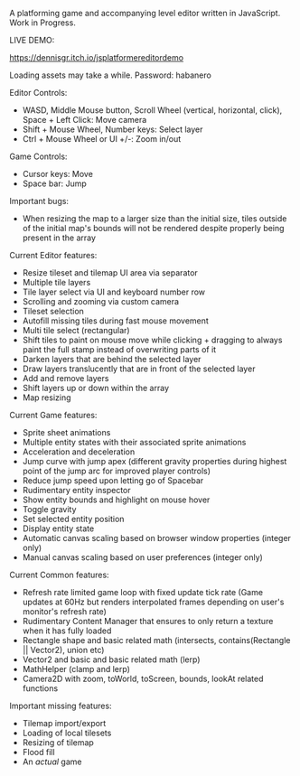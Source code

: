 A platforming game and accompanying level editor written in JavaScript.
Work in Progress.

LIVE DEMO:

https://dennisgr.itch.io/jsplatformereditordemo

Loading assets may take a while. Password: habanero

Editor Controls:
 - WASD, Middle Mouse button, Scroll Wheel (vertical, horizontal, click), Space + Left Click: Move camera
 - Shift + Mouse Wheel, Number keys: Select layer
 - Ctrl + Mouse Wheel or UI +/-: Zoom in/out

Game Controls:
  - Cursor keys: Move
  - Space bar: Jump

Important bugs:
  - When resizing the map to a larger size than the initial size, tiles outside of the initial map's bounds will not be rendered despite properly being present in the array

Current Editor features:
  - Resize tileset and tilemap UI area via separator
  - Multiple tile layers
  - Tile layer select via UI and keyboard number row
  - Scrolling and zooming via custom camera
  - Tileset selection
  - Autofill missing tiles during fast mouse movement
  - Multi tile select (rectangular)
  - Shift tiles to paint on mouse move while clicking + dragging to always paint the full stamp instead of overwriting parts of it
  - Darken layers that are behind the selected layer
  - Draw layers translucently that are in front of the selected layer
  - Add and remove layers
  - Shift layers up or down within the array
  - Map resizing

Current Game features:
  - Sprite sheet animations
  - Multiple entity states with their associated sprite animations
  - Acceleration and deceleration
  - Jump curve with jump apex (different gravity properties during highest point of the jump arc for improved player controls)
  - Reduce jump speed upon letting go of Spacebar
  - Rudimentary entity inspector
  - Show entity bounds and highlight on mouse hover
  - Toggle gravity
  - Set selected entity position
  - Display entity state
  - Automatic canvas scaling based on browser window properties (integer only)
  - Manual canvas scaling based on user preferences (integer only)

Current Common features:
  - Refresh rate limited game loop with fixed update tick rate (Game updates at 60Hz but renders interpolated frames depending on user's monitor's refresh rate)
  - Rudimentary Content Manager that ensures to only return a texture when it has fully loaded
  - Rectangle shape and basic related math (intersects, contains(Rectangle || Vector2), union etc)
  - Vector2 and basic and basic related math (lerp)
  - MathHelper (clamp and lerp)
  - Camera2D with zoom, toWorld, toScreen, bounds, lookAt related functions

Important missing features:
  - Tilemap import/export
  - Loading of local tilesets
  - Resizing of tilemap
  - Flood fill
  - An *actual* game
